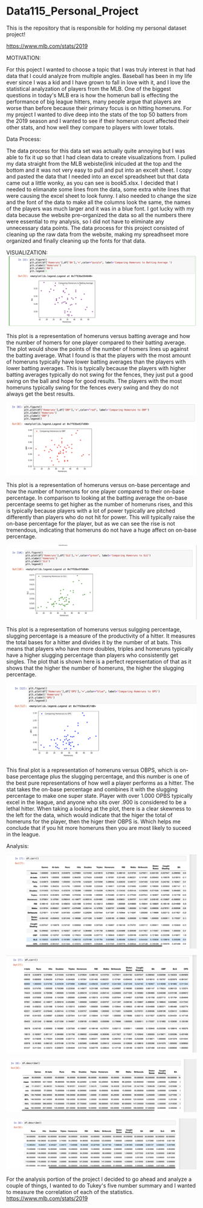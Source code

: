 # Data115_Personal_Project
This is the repository that is responsible for holding my personal dataset project!

https://www.mlb.com/stats/2019

MOTIVATION:

For this poject I wanted to choose a topic that I was truly interest in that had data that I could analyze from multiple angles. Baseball has been in my life ever since I was a kid and I have grown to fall in love with it, and I love the statistical analyzation of players from the MLB. One of the biggest questions in today's MLB era is how the homerun ball is effecting the performance of big league hitters, many people argue that players are worse than before because their primary focus is on hitting homeruns. For my project I wanted to dive deep into the stats of the top 50 batters from the 2019 season and I wanted to see if their homerun count affected their other stats, and how well they compare to players with lower totals.

Data Process:

The data process for this data set was actually quite annoying but I was able to fix it up so that I had clean data to create visualizations from. I pulled my data straight from the MLB webiste(link inlcuded at the top and the bottom and it was not very easy to pull and put into an excelt sheet. I copy and pasted the data that I needed into an excel spreadsheet but that data came out a little wonky, as you can see is book5.xlsx. I decided that I needed to elimanate some lines from the data, some extra white lines that were causing the excel sheet to look funny. I also needed to change the size and the font of the data to make all the columns look the same, the names of the players was much larger and it was in a blue font. I got lucky with my data because the website pre-organized the data so all the numbers there were essential to my analysis, so I did not have to eliminate any unnecessary data points. The data process for this project consisted of cleaning up the raw data from the website, making my spreadhseet more organized and finally cleaning up the fonts for that data.

VISUALIZATION:
![Figure](https://raw.githubusercontent.com/ROliveira13/Data115_Personal_Project/master/Screen%20Shot%202020-12-03%20at%206.35.18%20PM.png)

This plot is a representation of homeruns versus batting average and how the number of homers for one  player compared to their batting average. The plot would show the points of the number of homers lines up against the batting average. What I found is that the players with the most amount of homeruns typically have lower batting averages than the players with lower batting averages. This is typically because the players with higher batting averages typically do not swing for the fences, they just put a good swing on the ball and hope for good results. The players with the most homeruns typically swing for the fences every swing and they do not always get the best results.

![Figure](https://raw.githubusercontent.com/ROliveira13/Data115_Personal_Project/master/Screen%20Shot%202020-12-03%20at%207.39.38%20PM.png)

This plot is a representation of homeruns versus on-base percentage and how the number of homeruns for one player compared to their on-base percentage. In comparison to looking at the batting average the on-base percentage seems to get higher as the number of homeruns rises, and this is typically because players with a lot of power typically are pitched differently than players who do not hit for power. This will typically raise the on-base percentage for the player, but as we can see the rise is not tremendous, indicating that homeruns do not have a huge affect on on-base percentage.

![Figure](https://raw.githubusercontent.com/ROliveira13/Data115_Personal_Project/master/Screen%20Shot%202020-12-03%20at%207.50.09%20PM.png)

This plot is a representation of homeruns versus sulgging percentage, slugging percentage is a measure of the productivity of a hitter. It measures the total bases for a hitter and divides it by the number of at bats. This means that players who have more doubles, triples and homeruns typically have a higher slugging percentage than players who consistently get singles. The plot that is shown here is a perfect representation of that as it shows that the higher the number of homeruns, the higher the slugging percentage. 

![Figure](https://raw.githubusercontent.com/ROliveira13/Data115_Personal_Project/master/Screen%20Shot%202020-12-03%20at%207.55.42%20PM.png)

This final plot is a representation of homeruns versus OBPS, which is on-base percentage plus the slugging percentage, and this number is one of the best pure representations of how well a player performs as a hitter. The stat takes the on-base percentage and combines it with the slugging percentage to make one super state. Player with over 1.000 OPBS typically excel in the league, and anyone who sits over .900 is considered to be a lethal hitter. When taking a looking at the plot, there is a clear skewness to the left for the data, which would indicate that the higer the total of homeruns for the player, then the higer their OBPS is. Which helps me conclude that if you hit more homeruns then you are most likely to suceed in the league.

Analysis:

![Figure](https://raw.githubusercontent.com/ROliveira13/Data115_Personal_Project/master/Screen%20Shot%202020-12-06%20at%205.56.40%20PM.png)

![Figure](https://raw.githubusercontent.com/ROliveira13/Data115_Personal_Project/master/Screen%20Shot%202020-12-06%20at%205.57.03%20PM.png)

![Figure](https://raw.githubusercontent.com/ROliveira13/Data115_Personal_Project/master/Screen%20Shot%202020-12-06%20at%205.57.24%20PM.png)

![Figure](https://raw.githubusercontent.com/ROliveira13/Data115_Personal_Project/master/Screen%20Shot%202020-12-06%20at%205.57.48%20PM.png)

For the analysis portion of the project I decided to go ahead and analyze a couple of things, I wanted to do Tukey's five number summary and I wanted to measure the correlation of each of the statistics.
https://www.mlb.com/stats/2019
